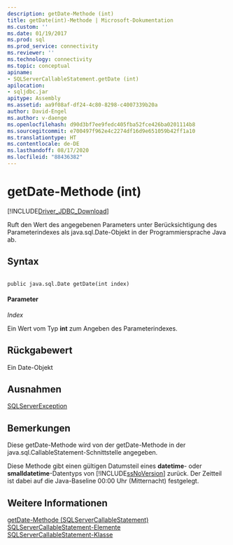 ```yaml
---
description: getDate-Methode (int)
title: getDate(int)-Methode | Microsoft-Dokumentation
ms.custom: ''
ms.date: 01/19/2017
ms.prod: sql
ms.prod_service: connectivity
ms.reviewer: ''
ms.technology: connectivity
ms.topic: conceptual
apiname:
- SQLServerCallableStatement.getDate (int)
apilocation:
- sqljdbc.jar
apitype: Assembly
ms.assetid: aa9f08af-df24-4c80-8298-c4007339b20a
author: David-Engel
ms.author: v-daenge
ms.openlocfilehash: d90d3bf7ee9fedc405fba52fce426ba0201114b8
ms.sourcegitcommit: e700497f962e4c2274df16d9e651059b42ff1a10
ms.translationtype: HT
ms.contentlocale: de-DE
ms.lasthandoff: 08/17/2020
ms.locfileid: "88436382"
---
```

# <a name="getdate-method-int"></a>getDate-Methode (int)
[!INCLUDE[Driver_JDBC_Download](../../../includes/driver_jdbc_download.md)]

  Ruft den Wert des angegebenen Parameters unter Berücksichtigung des Parameterindexes als java.sql.Date-Objekt in der Programmiersprache Java ab.  
  
## <a name="syntax"></a>Syntax  
  
```  
  
public java.sql.Date getDate(int index)  
```  
  
#### <a name="parameters"></a>Parameter  
 *Index*  
  
 Ein Wert vom Typ **int** zum Angeben des Parameterindexes.  
  
## <a name="return-value"></a>Rückgabewert  
 Ein Date-Objekt  
  
## <a name="exceptions"></a>Ausnahmen  
 [SQLServerException](../../../connect/jdbc/reference/sqlserverexception-class.md)  
  
## <a name="remarks"></a>Bemerkungen  
 Diese getDate-Methode wird von der getDate-Methode in der java.sql.CallableStatement-Schnittstelle angegeben.  
  
 Diese Methode gibt einen gültigen Datumsteil eines  **datetime**- oder **smalldatetime**-Datentyps von [!INCLUDE[ssNoVersion](../../../includes/ssnoversion-md.md)] zurück. Der Zeitteil ist dabei auf die Java-Baseline 00:00 Uhr (Mitternacht) festgelegt.  
  
## <a name="see-also"></a>Weitere Informationen  
 [getDate-Methode &#40;SQLServerCallableStatement&#41;](../../../connect/jdbc/reference/getdate-method-sqlservercallablestatement.md)   
 [SQLServerCallableStatement-Elemente](../../../connect/jdbc/reference/sqlservercallablestatement-members.md)   
 [SQLServerCallableStatement-Klasse](../../../connect/jdbc/reference/sqlservercallablestatement-class.md)  
  
  
